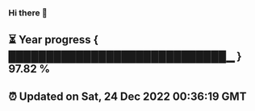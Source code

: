 ### Hi there 👋
⏳ Year progress { █████████████████████████████▁ } 97.82 %
---
⏰ Updated on Sat, 24 Dec 2022 00:36:19 GMT
---
